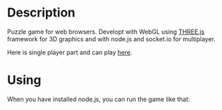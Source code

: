 Description
=======================

Puzzle game for web browsers. Developt with WebGL using [THREE.js](https://github.com/mrdoob/three.js) framework for 3D graphics and with node.js and socket.io for multiplayer.

Here is single player part and can play [here](http://hangorn.github.io/MagneticPuzzleCube/).

Using
=======================

When you have installed node.js, you can run the game like that:

```node index.js
```
